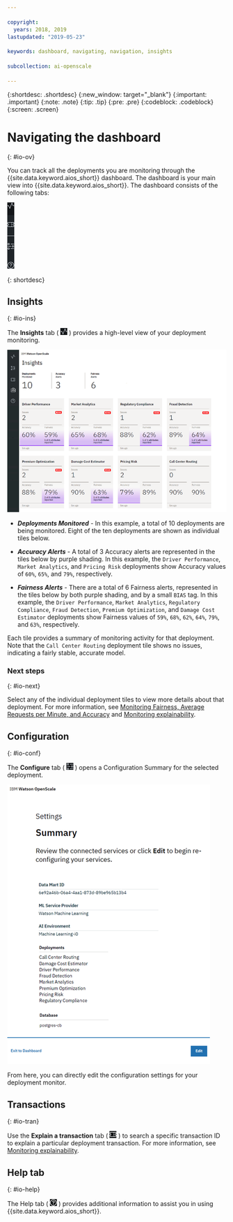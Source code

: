 ```yaml
---

copyright:
  years: 2018, 2019
lastupdated: "2019-05-23"

keywords: dashboard, navigating, navigation, insights

subcollection: ai-openscale

---
```


{:shortdesc: .shortdesc}
{:new_window: target="_blank"}
{:important: .important}
{:note: .note}
{:tip: .tip}
{:pre: .pre}
{:codeblock: .codeblock}
{:screen: .screen}

# Navigating the dashboard
{: #io-ov}

You can track all the deployments you are monitoring through the {{site.data.keyword.aios_short}} dashboard. The dashboard is your main view into {{site.data.keyword.aios_short}}. The dashboard consists of the following tabs:

  ![Insight tabs](images/insight-tabs.png)

{: shortdesc}

## Insights
{: #io-ins}

The **Insights** tab ( ![Insight dashboard](images/insight-dash-tab.png) ) provides a high-level view of your deployment monitoring.

  ![Insight dashboard](images/insight-dashboard.png)

- ***Deployments Monitored*** - In this example, a total of 10 deployments are being monitored. Eight of the ten deployments are shown as individual tiles below.

- ***Accuracy Alerts*** - A total of 3 Accuracy alerts are represented in the tiles below by purple shading. In this example, the `Driver Performance`, `Market Analytics`, and `Pricing Risk` deployments show Accuracy values of `60%`, `65%`, and `79%`, respectively.

- ***Fairness Alerts*** - There are a total of 6 Fairness alerts, represented in the tiles below by both purple shading, and by a small `BIAS` tag. In this example, the `Driver Performance`, `Market Analytics`, `Regulatory Compliance`, `Fraud Detection`, `Premium Optimization`, and `Damage Cost Estimator` deployments show Fairness values of `59%`, `68%`, `62%`, `64%`, `79%`, and `63%`, respectively.

Each tile provides a summary of monitoring activity for that deployment. Note that the `Call Center Routing` deployment tile shows no issues, indicating a fairly stable, accurate model.

### Next steps
{: #io-next}

Select any of the individual deployment tiles to view more details about that deployment. For more information, see [Monitoring Fairness, Average Requests per Minute, and Accuracy](/docs/services/ai-openscale?topic=ai-openscale-it-ov) and [Monitoring explainability](/docs/services/ai-openscale?topic=ai-openscale-ie-ov).

## Configuration
{: #io-conf}

The **Configure** tab ( ![Config tab](images/insight-config-tab.png) ) opens a Configuration Summary for the selected deployment.

  ![Config summary](images/insight-config-summary.png)

From here, you can directly edit the configuration settings for your deployment monitor.

## Transactions
{: #io-tran}

Use the **Explain a transaction** tab ( ![Explain a transaction tab](images/insight-transact-tab.png) ) to search a specific transaction ID to explain a particular deployment transaction. For more information, see [Monitoring explainability](/docs/services/ai-openscale?topic=ai-openscale-ie-ov).

## Help tab
{: #io-help}

The Help tab ( ![Transactions tab](images/insight-help-tab.png) ) provides additional information to assist you in using {{site.data.keyword.aios_short}}.

